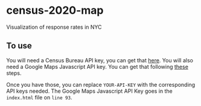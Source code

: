 # census-2020-map
Visualization of response rates in NYC

## To use
You will need a Census Bureau API key, you can get that [here](https://api.census.gov/data/key_signup.html).
You will also need a Google Maps Javascript API key. You can get that following [these](https://developers.google.com/maps/documentation/embed/get-api-key) steps.

Once you have those, you can replace `YOUR-API-KEY` with the corresponding API keys needed. 
The Google Maps Javascript API Key goes in the `index.html` file on `line 93`.
